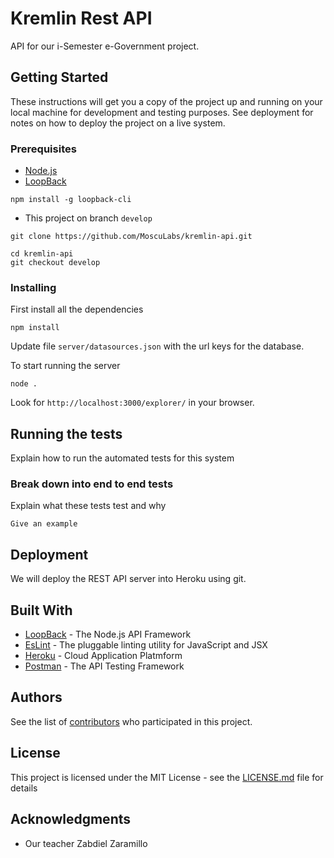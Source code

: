 # Kremlin Rest API
API for our i-Semester e-Government project. 

## Getting Started
These instructions will get you a copy of the project up and running on your local machine for development and testing purposes. See deployment for notes on how to deploy the project on a live system.

### Prerequisites
- [Node.js](https://nodejs.org/es/)
- [LoopBack](https://loopback.io/)

```
npm install -g loopback-cli
```

- This project on branch `develop`
```
git clone https://github.com/MoscuLabs/kremlin-api.git
```
```
cd kremlin-api
git checkout develop
```

### Installing

First install all the dependencies

```
npm install
```

Update file `server/datasources.json` with the url keys for the database.

To start running the server
```
node .
```

Look for `http://localhost:3000/explorer/` in your browser.

## Running the tests

Explain how to run the automated tests for this system

### Break down into end to end tests

Explain what these tests test and why

```
Give an example
```

## Deployment
We will deploy the REST API server into Heroku using git.

## Built With
* [LoopBack](http://loopback.io) - The Node.js API Framework
* [EsLint](https://eslint.org/) - The pluggable linting utility for JavaScript and JSX
* [Heroku](https://www.heroku.com/) - Cloud Application Platmform
* [Postman](https://www.getpostman.com/) - The API Testing Framework

## Authors
See the list of [contributors](https://github.com/orgs/MoscuLabs/people) who participated in this project.

## License
This project is licensed under the MIT License - see the [LICENSE.md](LICENSE.md) file for details

## Acknowledgments
* Our teacher Zabdiel Zaramillo
